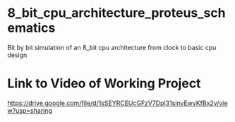 # 8_bit_cpu_architecture_proteus_schematics
Bit by bit simulation of an 8_bit cpu architecture from clock to basic cpu design

# Link to Video of Working Project
https://drive.google.com/file/d/1sSEYRCEUcGFzV7DpI31sinvEwyKfBx2y/view?usp=sharing
